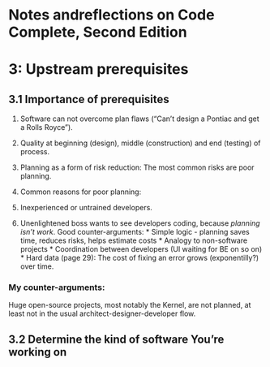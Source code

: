 Notes andreflections on Code Complete, Second Edition
=====================================================

# 3: Upstream prerequisites
## 3.1 Importance of prerequisites
1. Software can not overcome plan flaws (“Can’t design a Pontiac and get a Rolls Royce”).
1. Quality at beginning (design), middle (construction) and end (testing) of process.
1. Planning as a form of risk reduction: The most common risks are poor planning.

1. Common reasons for poor planning: 
  1. Inexperienced or untrained developers.
  1. Unenlightened boss wants to see developers coding, because *planning isn’t work*. Good counter-arguments: 
    * Simple logic - planning saves time, reduces risks, helps estimate costs
    * Analogy to non-software projects
    * Coordination between developers (UI waiting for BE on so on)
    * Hard data (page 29): The cost of fixing an error grows (exponentilly?) over time.

### My counter-arguments:
Huge open-source projects, most notably the Kernel, are not planned, at least not in the usual architect-designer-developer flow.


## 3.2 Determine the kind of software You’re working on
